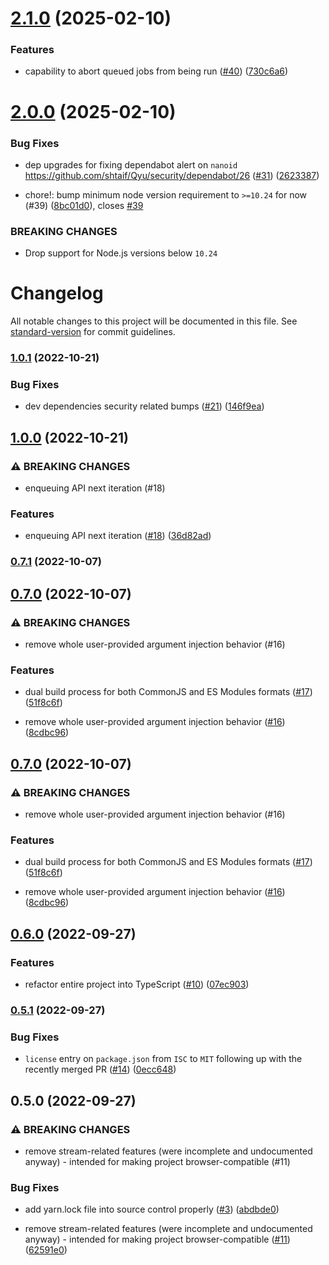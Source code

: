 # [2.1.0](https://github.com/shtaif/Qyu/compare/v2.0.0...v2.1.0) (2025-02-10)


### Features

* capability to abort queued jobs from being run ([#40](https://github.com/shtaif/Qyu/issues/40)) ([730c6a6](https://github.com/shtaif/Qyu/commit/730c6a6af49b5ac2b834981a92f5c024c689f2c2))

# [2.0.0](https://github.com/shtaif/Qyu/compare/v1.0.1...v2.0.0) (2025-02-10)


### Bug Fixes

* dep upgrades for fixing dependabot alert on `nanoid` https://github.com/shtaif/Qyu/security/dependabot/26 ([#31](https://github.com/shtaif/Qyu/issues/31)) ([2623387](https://github.com/shtaif/Qyu/commit/26233875d1bffc1fd6f478d7be6148c75cf25b44))


* chore!: bump minimum node version requirement to `>=10.24` for now (#39) ([8bc01d0](https://github.com/shtaif/Qyu/commit/8bc01d016457658189e3360a82eadbf858b72106)), closes [#39](https://github.com/shtaif/Qyu/issues/39)


### BREAKING CHANGES

* Drop support for Node.js versions below `10.24`

# Changelog

All notable changes to this project will be documented in this file. See [standard-version](https://github.com/conventional-changelog/standard-version) for commit guidelines.

### [1.0.1](https://github.com/shtaif/qyu/compare/v1.0.0...v1.0.1) (2022-10-21)


### Bug Fixes

* dev dependencies security related bumps ([#21](https://github.com/shtaif/qyu/issues/21)) ([146f9ea](https://github.com/shtaif/qyu/commit/146f9eada069d53653e06c0115cabee260b339ac))

## [1.0.0](https://github.com/shtaif/qyu/compare/v0.7.1...v1.0.0) (2022-10-21)


### ⚠ BREAKING CHANGES

* enqueuing API next iteration (#18)

### Features

* enqueuing API next iteration ([#18](https://github.com/shtaif/qyu/issues/18)) ([36d82ad](https://github.com/shtaif/qyu/commit/36d82adb56ed16ee21e5bbe74cdb3485d7834ed6))

### [0.7.1](https://github.com/shtaif/qyu/compare/v0.7.0...v0.7.1) (2022-10-07)

## [0.7.0](https://github.com/shtaif/qyu/compare/v0.6.0...v0.7.0) (2022-10-07)


### ⚠ BREAKING CHANGES

* remove whole user-provided argument injection behavior (#16)

### Features

* dual build process for both CommonJS and ES Modules formats ([#17](https://github.com/shtaif/qyu/issues/17)) ([51f8c6f](https://github.com/shtaif/qyu/commit/51f8c6f1a7ad72917f960d3ad017e1ab9b812002))


* remove whole user-provided argument injection behavior ([#16](https://github.com/shtaif/qyu/issues/16)) ([8cdbc96](https://github.com/shtaif/qyu/commit/8cdbc96d56d30ce5470cec78c3b90ac918f57b5b))

## [0.7.0](https://github.com/shtaif/qyu/compare/v0.6.0...v0.7.0) (2022-10-07)


### ⚠ BREAKING CHANGES

* remove whole user-provided argument injection behavior (#16)

### Features

* dual build process for both CommonJS and ES Modules formats ([#17](https://github.com/shtaif/qyu/issues/17)) ([51f8c6f](https://github.com/shtaif/qyu/commit/51f8c6f1a7ad72917f960d3ad017e1ab9b812002))


* remove whole user-provided argument injection behavior ([#16](https://github.com/shtaif/qyu/issues/16)) ([8cdbc96](https://github.com/shtaif/qyu/commit/8cdbc96d56d30ce5470cec78c3b90ac918f57b5b))

## [0.6.0](https://github.com/shtaif/qyu/compare/v0.5.1...v0.6.0) (2022-09-27)


### Features

* refactor entire project into TypeScript ([#10](https://github.com/shtaif/qyu/issues/10)) ([07ec903](https://github.com/shtaif/qyu/commit/07ec9035ce02ae9293bf1af19e6189dd0672edce))

### [0.5.1](https://github.com/shtaif/qyu/compare/v0.5.0...v0.5.1) (2022-09-27)


### Bug Fixes

* `license` entry on `package.json` from `ISC` to `MIT` following up with the recently merged PR ([#14](https://github.com/shtaif/qyu/issues/14)) ([0ecc648](https://github.com/shtaif/qyu/commit/0ecc648fe8d5ad99cfcc4f8fe557db4455071716))

## 0.5.0 (2022-09-27)


### ⚠ BREAKING CHANGES

* remove stream-related features (were incomplete and undocumented anyway) - intended for making project browser-compatible (#11)

### Bug Fixes

* add yarn.lock file into source control properly ([#3](https://github.com/shtaif/qyu/issues/3)) ([abdbde0](https://github.com/shtaif/qyu/commit/abdbde03d92f567baf88eb9fef752bdcb7caebc0))


* remove stream-related features (were incomplete and undocumented anyway) - intended for making project browser-compatible ([#11](https://github.com/shtaif/qyu/issues/11)) ([62591e0](https://github.com/shtaif/qyu/commit/62591e0bca67df0b8db2660f633cce0c90e99064))
